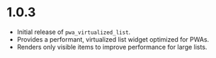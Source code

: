 # 1.0.3

* Initial release of `pwa_virtualized_list`.
* Provides a performant, virtualized list widget optimized for PWAs.
* Renders only visible items to improve performance for large lists.
